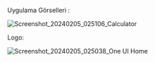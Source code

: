Uygulama Görselleri :

![Screenshot_20240205_025106_Calculator](https://github.com/meryemarpaci/CalculatorApp/assets/51757833/0494b3fb-5a82-4ec9-8a11-4f0c547b9ee1)

Logo:

![Screenshot_20240205_025038_One UI Home](https://github.com/meryemarpaci/CalculatorApp/assets/51757833/74c4c2d3-aabc-42a4-8a06-3ba909e87483)
